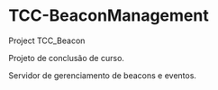 # TCC-BeaconManagement
Project TCC_Beacon

Projeto de conclusão de curso.

Servidor de gerenciamento de beacons e eventos.
